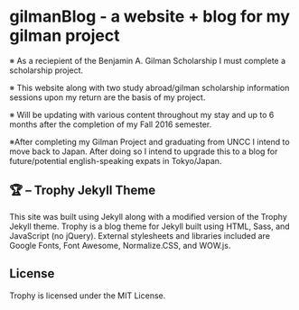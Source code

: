 # gilmanBlog - a website + blog for my gilman project
※ As a reciepient of the Benjamin A. Gilman Scholarship I must complete a scholarship project.

※ This website along with two study abroad/gilman scholarship information sessions upon my return are the
basis of my project.

※ Will be updating with various content throughout my stay and up to 6 months after the completion of my Fall 2016 semester.

※After completing my Gilman Project and graduating from UNCC I intend to move back to Japan. After doing so I intend to upgrade this to a blog for future/potential english-speaking expats in Tokyo/Japan.


## 🏆 – Trophy Jekyll Theme
This site was built using Jekyll along with a modified version of the Trophy Jekyll theme. Trophy is a blog theme for Jekyll built using HTML, Sass, and JavaScript (no jQuery). External stylesheets and libraries included are Google Fonts, Font Awesome, Normalize.CSS, and WOW.js.

## License
Trophy is licensed under the MIT License.
